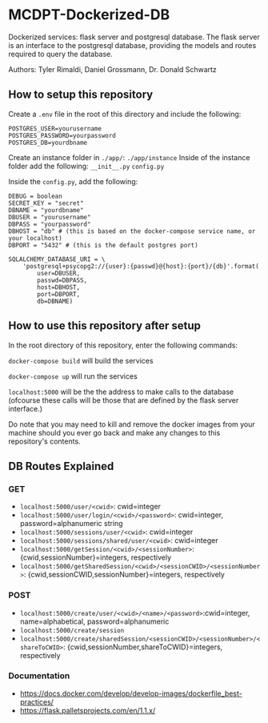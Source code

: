 # MCDPT-Dockerized-DB
Dockerized services: flask server and postgresql database. The flask server 
is an interface to the postgresql database, providing the models and routes
required to query the database.

Authors: 
Tyler Rimaldi, 
Daniel Grossmann,
Dr. Donald Schwartz

## How to setup this repository
Create a `.env` file in the root of this directory and include the following:

```
POSTGRES_USER=yourusername
POSTGRES_PASSWORD=yourpassword
POSTGRES_DB=yourdbname
```

Create an instance folder in `./app/`: `./app/instance`
Inside of the instance folder add the following:
`__init__.py`
`config.py`

Inside the `config.py`, add the following:
```
DEBUG = boolean
SECRET_KEY = "secret"
DBNAME = "yourdbname"
DBUSER = "yourusername"
DBPASS = "yourpassword"
DBHOST = "db" # (this is based on the docker-compose service name, or your localhost)
DBPORT = "5432" # (this is the default postgres port)

SQLALCHEMY_DATABASE_URI = \
    'postgresql+psycopg2://{user}:{passwd}@{host}:{port}/{db}'.format(
        user=DBUSER,
        passwd=DBPASS,
        host=DBHOST,
        port=DBPORT,
        db=DBNAME)
```
## How to use this repository after setup
In the root directory of this repository, enter the following commands:

`docker-compose build` will build the services

`docker-compose up` will run the services

`localhost:5000` will be the the address to make calls to the database (ofcourse
these calls will be those that are defined by the flask server interface.)

Do note that you may need to kill and remove the docker images from your machine should you ever
go back and make any changes to this repository's contents.

## DB Routes Explained

### GET
- `localhost:5000/user/<cwid>`: cwid=integer
- `localhost:5000/user/login/<cwid>/<password>`: cwid=integer, password=alphanumeric string
- `localhost:5000/sessions/user/<cwid>`: cwid=integer
- `localhost:5000/sessions/shared/user/<cwid>`: cwid=integer
- `localhost:5000/getSession/<cwid>/<sessionNumber>`: {cwid,sessionNumber}=integers, respectively
- `localhost:5000/getSharedSession/<cwid>/<sessionCWID>/<sessionNumber>`: {cwid,sessionCWID,sessionNumber}=integers, respectively

### POST
- `localhost:5000/create/user/<cwid>/<name>/<password>`:cwid=integer, name=alphabetical, password=alphanumeric
- `localhost:5000/create/session`
- `localhost:5000/create/sharedSession/<sessionCWID>/<sessionNumber>/<shareToCWID>`: {cwid,sessionNumber,shareToCWID}=integers, respectively

### Documentation
- https://docs.docker.com/develop/develop-images/dockerfile_best-practices/
- https://flask.palletsprojects.com/en/1.1.x/

